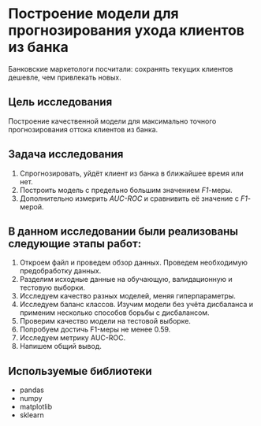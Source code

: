 # Построение модели для прогнозирования ухода клиентов из банка

Банковские маркетологи посчитали: сохранять текущих клиентов дешевле, чем привлекать новых.

## Цель исследования

Построение качественной модели для максимально точного прогнозирования оттока клиентов из банка.

## Задача исследования

1. Спрогнозировать, уйдёт клиент из банка в ближайшее время или нет.
2. Построить модель с предельно большим значением *F1*-меры.
3. Дополнительно измерить *AUC-ROC* и сравнивить её значение с *F1*-мерой.

## В данном исследовании были реализованы следующие этапы работ:

1. Откроем файл и проведем обзор данных. Проведем необходимую предобработку данных.
2. Разделим исходные данные на обучающую, валидационную и тестовую выборки.
3. Исследуем качество разных моделей, меняя гиперпараметры.
4. Исследуем баланс классов. Изучим модели без учёта дисбаланса и применим несколько способов борьбы с дисбалансом.
5. Проверим качество модели на тестовой выборке.
6. Попробуем достичь F1-меры не менее 0.59.
7. Исследуем метрику AUC-ROC.
8. Напишем общий вывод.

## Используемые библиотеки

- pandas
- numpy
- matplotlib
- sklearn